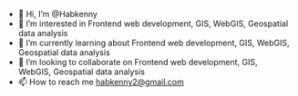 - 👋 Hi, I’m @Habkenny
- 👀 I’m interested in Frontend web development, GIS, WebGIS, Geospatial data analysis
- 🌱 I’m currently learning about Frontend web development, GIS, WebGIS, Geospatial data analysis
- 💞️ I’m looking to collaborate on Frontend web development, GIS, WebGIS, Geospatial data analysis
- 📫 How to reach me habkenny2@gmail.com
<!---
Habkenny/Habkenny is a ✨ special ✨ repository because its `README.md` (this file) appears on your GitHub profile.
You can click the Preview link to take a look at your changes.
--->
